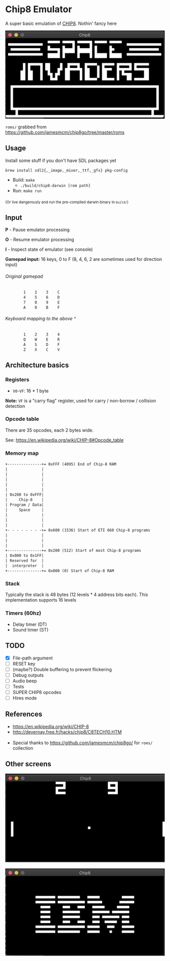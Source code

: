 # Chip8 Emulator

A super basic emulation of [CHIP8](https://en.wikipedia.org/wiki/CHIP-8). Nothin' fancy here

![](screens/space-invaders.png)

`roms/` grabbed from https://github.com/jamesmcm/chip8go/tree/master/roms

## Usage

Install some stuff if you don't have SDL packages yet 
```
brew install sdl2{,_image,_mixer,_ttf,_gfx} pkg-config
```

- Build: `make`
    - `./build/chip8-darwin [rom path]`
- Run: `make run`

<sub>(Or live dangerously and run the pre-compiled darwin binary in `build/`)</sub>

## Input

**P** - Pause emulator processing

**O** - Resume emulator processing

**I** - Inspect state of emulator (see console)

**Gamepad input:** 16 keys, 0 to F (8, 4, 6, 2 are sometimes used for direction input)

###### Original gamepad
```
        1    2    3    C
        4    5    6    D
        7    8    9    E
        A    0    B    F
```

###### Keyboard mapping to the above ^
```
        1    2    3    4
        Q    W    E    R
        A    S    D    F
        Z    X    C    V
```

## Architecture basics

### Registers
- `V0`-`VF`: 16 * 1 byte

**Note:** `VF` is a "carry flag" register, used for carry / non-borrow / collision detection


### Opcode table

There are 35 opcodes, each 2 bytes wide.

See: https://en.wikipedia.org/wiki/CHIP-8#Opcode_table

### Memory map

```
+---------------+= 0xFFF (4095) End of Chip-8 RAM
|               |
|               |
|               |
|               |
|               |
| 0x200 to 0xFFF|
|     Chip-8    |
| Program / Data|
|     Space     |
|               |
|               |
|               |
+- - - - - - - -+= 0x600 (1536) Start of ETI 660 Chip-8 programs
|               |
|               |
|               |
+---------------+= 0x200 (512) Start of most Chip-8 programs
| 0x000 to 0x1FF|
| Reserved for  |
|  interpreter  |
+---------------+= 0x000 (0) Start of Chip-8 RAM
```

### Stack
Typically the stack is 48 bytes (12 levels * 4 address bits each). This implementation supports 16 levels

### Timers (60hz)

- Delay timer (DT)
- Sound timer (ST) 
    
## TODO

- [x] File-path argument
- [ ] RESET key
- [ ] (maybe?) Double buffering to prevent flickering
- [ ] Debug outputs
- [ ] Audio beep
- [ ] Tests
- [ ] SUPER CHIP8 opcodes
- [ ] Hires mode

## References

- https://en.wikipedia.org/wiki/CHIP-8
- http://devernay.free.fr/hacks/chip8/C8TECH10.HTM
<br /><br />
- Special thanks to https://github.com/jamesmcm/chip8go/ for `roms/` collection

## Other screens

![](screens/pong.png)
<br /><br />
![](screens/ibm-logo.png)